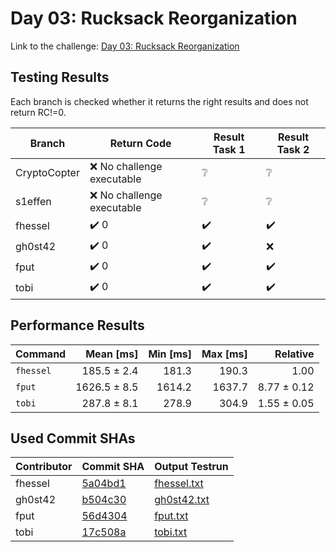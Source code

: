 # Day 03: Rucksack Reorganization

Link to the challenge: [Day 03: Rucksack Reorganization](https://adventofcode.com/2022/day/3)

## Testing Results

Each branch is checked whether it returns the right results and does not return RC!=0.

| Branch | Return Code | Result Task 1 | Result Task 2 |
| ------ | ----------- | ------------- | ------------- |
| CryptoCopter | ❌ No challenge executable | ❔ | ❔ |
| s1effen | ❌ No challenge executable | ❔ | ❔ |
| fhessel | ✔️ 0 | ✔️ | ✔️ |
| gh0st42 | ✔️ 0 | ✔️ | ❌ |
| fput | ✔️ 0 | ✔️ | ✔️ |
| tobi | ✔️ 0 | ✔️ | ✔️ |

## Performance Results

| Command | Mean [ms] | Min [ms] | Max [ms] | Relative |
|:---|---:|---:|---:|---:|
| `fhessel` | 185.5 ± 2.4 | 181.3 | 190.3 | 1.00 |
| `fput` | 1626.5 ± 8.5 | 1614.2 | 1637.7 | 8.77 ± 0.12 |
| `tobi` | 287.8 ± 8.1 | 278.9 | 304.9 | 1.55 ± 0.05 |


## Used Commit SHAs

| Contributor | Commit SHA | Output Testrun |
| ----------- | ---------- | -------------- |
| fhessel | [5a04bd1](https://github.com/LOEWE-emergenCITY/AdventOfCode2022/tree/5a04bd105e40881b26fbf3965436e0414844e8a0/03) | [fhessel.txt](03/fhessel.txt) |
| gh0st42 | [b504c30](https://github.com/LOEWE-emergenCITY/AdventOfCode2022/tree/b504c303479f41944e04d811885dc0b451675c5d/03) | [gh0st42.txt](03/gh0st42.txt) |
| fput | [56d4304](https://github.com/LOEWE-emergenCITY/AdventOfCode2022/tree/56d430423e3b0ad594bb9ebc069f57046a9f3158/03) | [fput.txt](03/fput.txt) |
| tobi | [17c508a](https://github.com/LOEWE-emergenCITY/AdventOfCode2022/tree/17c508a8638df9bf9fdc06dd25a69f131af5f9aa/03) | [tobi.txt](03/tobi.txt) |


